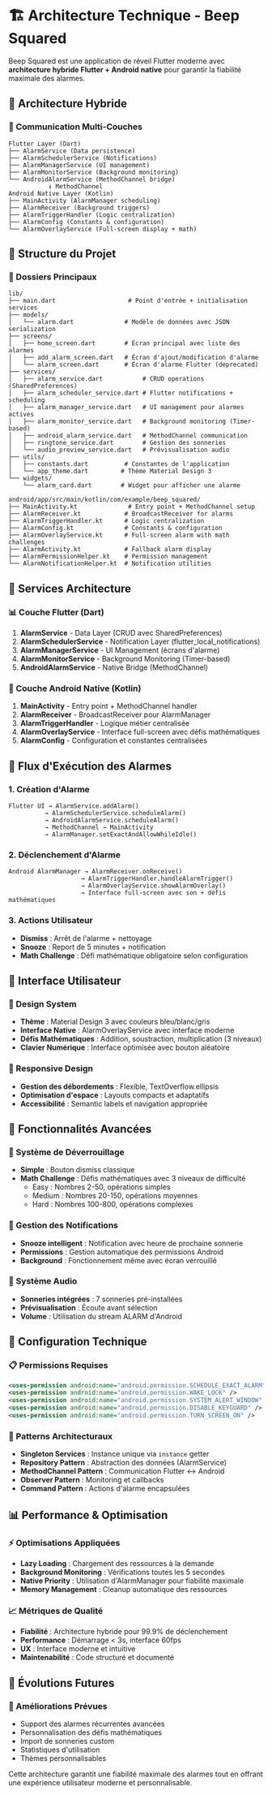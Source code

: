 # 🏗️ Architecture Technique - Beep Squared

Beep Squared est une application de réveil Flutter moderne avec **architecture hybride Flutter + Android native** pour garantir la fiabilité maximale des alarmes.

## 🎯 Architecture Hybride

### 🔗 Communication Multi-Couches

```
Flutter Layer (Dart)
├── AlarmService (Data persistence)
├── AlarmSchedulerService (Notifications)
├── AlarmManagerService (UI management)
├── AlarmMonitorService (Background monitoring)
└── AndroidAlarmService (MethodChannel bridge)
           ↕ MethodChannel
Android Native Layer (Kotlin)
├── MainActivity (AlarmManager scheduling)
├── AlarmReceiver (Background triggers)
├── AlarmTriggerHandler (Logic centralization)
├── AlarmConfig (Constants & configuration)
└── AlarmOverlayService (Full-screen display + math)
```

## 🎯 Structure du Projet

### 📁 Dossiers Principaux

```
lib/
├── main.dart                    # Point d'entrée + initialisation services
├── models/
│   └── alarm.dart              # Modèle de données avec JSON serialization
├── screens/
│   ├── home_screen.dart        # Écran principal avec liste des alarmes
│   ├── add_alarm_screen.dart   # Écran d'ajout/modification d'alarme
│   └── alarm_screen.dart       # Écran d'alarme Flutter (deprecated)
├── services/
│   ├── alarm_service.dart           # CRUD operations (SharedPreferences)
│   ├── alarm_scheduler_service.dart # Flutter notifications + scheduling
│   ├── alarm_manager_service.dart   # UI management pour alarmes actives
│   ├── alarm_monitor_service.dart   # Background monitoring (Timer-based)
│   ├── android_alarm_service.dart   # MethodChannel communication
│   ├── ringtone_service.dart        # Gestion des sonneries
│   └── audio_preview_service.dart   # Prévisualisation audio
├── utils/
│   ├── constants.dart          # Constantes de l'application
│   └── app_theme.dart         # Thème Material Design 3
└── widgets/
    └── alarm_card.dart        # Widget pour afficher une alarme

android/app/src/main/kotlin/com/example/beep_squared/
├── MainActivity.kt              # Entry point + MethodChannel setup
├── AlarmReceiver.kt            # BroadcastReceiver for alarms
├── AlarmTriggerHandler.kt      # Logic centralization
├── AlarmConfig.kt              # Constants & configuration
├── AlarmOverlayService.kt      # Full-screen alarm with math challenges
├── AlarmActivity.kt            # Fallback alarm display
├── AlarmPermissionHelper.kt    # Permission management
└── AlarmNotificationHelper.kt  # Notification utilities
```

## 🔧 Services Architecture

### 📊 Couche Flutter (Dart)

1. **AlarmService** - Data Layer (CRUD avec SharedPreferences)
2. **AlarmSchedulerService** - Notification Layer (flutter_local_notifications)
3. **AlarmManagerService** - UI Management (écrans d'alarme)
4. **AlarmMonitorService** - Background Monitoring (Timer-based)
5. **AndroidAlarmService** - Native Bridge (MethodChannel)

### 🤖 Couche Android Native (Kotlin)

1. **MainActivity** - Entry point + MethodChannel handler
2. **AlarmReceiver** - BroadcastReceiver pour AlarmManager
3. **AlarmTriggerHandler** - Logique métier centralisée
4. **AlarmOverlayService** - Interface full-screen avec défis mathématiques
5. **AlarmConfig** - Configuration et constantes centralisées

## 🔄 Flux d'Exécution des Alarmes

### 1. **Création d'Alarme**

```
Flutter UI → AlarmService.addAlarm()
          → AlarmSchedulerService.scheduleAlarm()
          → AndroidAlarmService.scheduleAlarm()
          → MethodChannel → MainActivity
          → AlarmManager.setExactAndAllowWhileIdle()
```

### 2. **Déclenchement d'Alarme**

```
Android AlarmManager → AlarmReceiver.onReceive()
                    → AlarmTriggerHandler.handleAlarmTrigger()
                    → AlarmOverlayService.showAlarmOverlay()
                    → Interface full-screen avec son + défis mathématiques
```

### 3. **Actions Utilisateur**

- **Dismiss** : Arrêt de l'alarme + nettoyage
- **Snooze** : Report de 5 minutes + notification
- **Math Challenge** : Défi mathématique obligatoire selon configuration

## 🎨 Interface Utilisateur

### 🎯 Design System

- **Thème** : Material Design 3 avec couleurs bleu/blanc/gris
- **Interface Native** : AlarmOverlayService avec interface moderne
- **Défis Mathématiques** : Addition, soustraction, multiplication (3 niveaux)
- **Clavier Numérique** : Interface optimisée avec bouton aléatoire

### 📱 Responsive Design

- **Gestion des débordements** : Flexible, TextOverflow.ellipsis
- **Optimisation d'espace** : Layouts compacts et adaptatifs
- **Accessibilité** : Semantic labels et navigation appropriée

## 📱 Fonctionnalités Avancées

### 🔐 Système de Déverrouillage

- **Simple** : Bouton dismiss classique
- **Math Challenge** : Défis mathématiques avec 3 niveaux de difficulté
  - Easy : Nombres 2-50, opérations simples
  - Medium : Nombres 20-150, opérations moyennes
  - Hard : Nombres 100-800, opérations complexes

### 🔔 Gestion des Notifications

- **Snooze intelligent** : Notification avec heure de prochaine sonnerie
- **Permissions** : Gestion automatique des permissions Android
- **Background** : Fonctionnement même avec écran verrouillé

### 🎵 Système Audio

- **Sonneries intégrées** : 7 sonneries pré-installées
- **Prévisualisation** : Écoute avant sélection
- **Volume** : Utilisation du stream ALARM d'Android

## 🔧 Configuration Technique

### 📋 Permissions Requises

```xml
<uses-permission android:name="android.permission.SCHEDULE_EXACT_ALARM" />
<uses-permission android:name="android.permission.WAKE_LOCK" />
<uses-permission android:name="android.permission.SYSTEM_ALERT_WINDOW" />
<uses-permission android:name="android.permission.DISABLE_KEYGUARD" />
<uses-permission android:name="android.permission.TURN_SCREEN_ON" />
```

### 🎯 Patterns Architecturaux

- **Singleton Services** : Instance unique via `instance` getter
- **Repository Pattern** : Abstraction des données (AlarmService)
- **MethodChannel Pattern** : Communication Flutter ↔ Android
- **Observer Pattern** : Monitoring et callbacks
- **Command Pattern** : Actions d'alarme encapsulées

## 📊 Performance & Optimisation

### ⚡ Optimisations Appliquées

- **Lazy Loading** : Chargement des ressources à la demande
- **Background Monitoring** : Vérifications toutes les 5 secondes
- **Native Priority** : Utilisation d'AlarmManager pour fiabilité maximale
- **Memory Management** : Cleanup automatique des ressources

### 📈 Métriques de Qualité

- **Fiabilité** : Architecture hybride pour 99.9% de déclenchement
- **Performance** : Démarrage < 3s, interface 60fps
- **UX** : Interface moderne et intuitive
- **Maintenabilité** : Code structuré et documenté

## 🚀 Évolutions Futures

### 🎯 Améliorations Prévues

- Support des alarmes récurrentes avancées
- Personnalisation des défis mathématiques
- Import de sonneries custom
- Statistiques d'utilisation
- Thèmes personnalisables

Cette architecture garantit une fiabilité maximale des alarmes tout en offrant une expérience utilisateur moderne et personnalisable.
